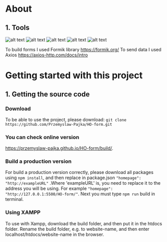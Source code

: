 # About
## 1. Tools
![alt text](https://img.shields.io/badge/HTML5-E34F26?style=for-the-badge&logo=html5&logoColor=white)
![alt text](https://img.shields.io/badge/CSS3-1572B6?style=for-the-badge&logo=css3&logoColor=white)
![alt text](https://img.shields.io/badge/JavaScript-323330?style=for-the-badge&logo=javascript&logoColor=F7DF1E)
![alt text](https://img.shields.io/badge/React-20232A?style=for-the-badge&logo=react&logoColor=61DAFB)
![alt text](https://img.shields.io/badge/styled--components-DB7093?style=for-the-badge&logo=styled-components&logoColor=white)

To build forms I used Formik library https://formik.org/
To send data I used Axios https://axios-http.com/docs/intro

# Getting started with this project
## 1. Getting the source code
### Download
To be able to use the project, please download:
`git clone https://github.com/Przemyslaw-Pajka/HO-form.git`

### You can check online version 
https://przemyslaw-pajka.github.io/HO-form/build/.

### Build a production version
For build a production version correctly, please download all packages using `npm install`, and then replace in package.json `"homepage": "http://exampleURL"` .Where 'exampleURL' is, you need to replace it to the address you will be using. For example `"homepage": "http://127.0.0.1:5500/HO-form/"`. Next you must type `npm run` build in terminal.

### Using XAMPP
To use with Xampp, download the build folder, and then put it in the htdocs folder. Rename the build folder, e.g. to website-name, and then enter localhost/htdocs/website-name in the browser.
